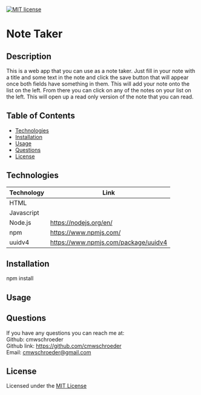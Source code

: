 [![MIT license](https://img.shields.io/badge/License-MIT-blue.svg)](./LICENSE)
# Note Taker

## Description

This is a web app that you can use as a note taker. Just fill in your note with a title and some text in the note and click the save button that will appear once both fields have something in them. This will add your note onto the list on the left. From there you can click on any of the notes on your list on the left. This will open up a read only version of the note that you can read.

## Table of Contents

* [Technologies](#technologies)
* [Installation](#installation)
* [Usage](#usage)
* [Questions](#questions)
* [License](#license)

## Technologies

| Technology | Link |
| -------- | ------|
| HTML |   |
| Javascript |    |
| Node.js | https://nodejs.org/en/ |
| npm | https://www.npmjs.com/ |
| uuidv4 | https://www.npmjs.com/package/uuidv4 |


## Installation

npm install

## Usage

## Questions
If you have any questions you can reach me at:  
Github: cmwschroeder  
Github link: https://github.com/cmwschroeder  
Email: cmwschroeder@gmail.com

## License

Licensed under the [MIT License](LICENSE)